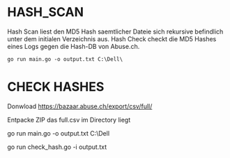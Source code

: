 # HASH_SCAN

Hash Scan liest den MD5 Hash saemtlicher Dateie sich rekursive befindlich unter dem initialen Verzeichnis aus.
Hash Check checkt die MD5 Hashes eines Logs gegen die Hash-DB von Abuse.ch.


```
go run main.go -o output.txt C:\Dell\
```



# CHECK HASHES
Donwload https://bazaar.abuse.ch/export/csv/full/

Entpacke ZIP das full.csv im Directory liegt

go run main.go -o output.txt C:\Dell

go run check_hash.go -i output.txt
